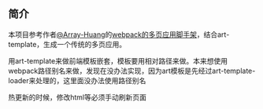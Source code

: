 ## 简介

本项目参考作者[@Array-Huang](https://github.com/Array-Huang)的[webpack的多页应用脚手架](https://github.com/Array-Huang/webpack-seed)，结合art-template，生成一个传统的多页应用。


用art-template来做前端模板嵌套，模板要用相对路径来做。本来想使用webpack路径别名来做，发现在没办法实现，因为art模板是先经过art-template-loader来处理的，这里面没办法使用路径别名

热更新的时候，修改html等必须手动刷新页面